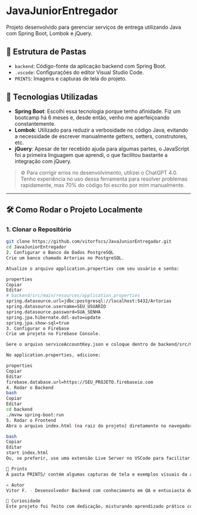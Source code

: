 # JavaJuniorEntregador

Projeto desenvolvido para gerenciar serviços de entrega utilizando Java com Spring Boot, Lombok e jQuery.

## 📁 Estrutura de Pastas

- `backend`: Código-fonte da aplicação backend com Spring Boot.
- `.vscode`: Configurações do editor Visual Studio Code.
- `PRINTS`: Imagens e capturas de tela do projeto.

## 🚀 Tecnologias Utilizadas

- **Spring Boot**: Escolhi essa tecnologia porque tenho afinidade. Fiz um bootcamp há 6 meses e, desde então, venho me aperfeiçoando constantemente.
- **Lombok**: Utilizado para reduzir a verbosidade no código Java, evitando a necessidade de escrever manualmente getters, setters, construtores, etc.
- **jQuery**: Apesar de ter recebido ajuda para algumas partes, o JavaScript foi a primeira linguagem que aprendi, o que facilitou bastante a integração com jQuery.

> ⚙️ Para corrigir erros no desenvolvimento, utilizei o ChatGPT 4.0. Tenho experiência no uso dessa ferramenta para resolver problemas rapidamente, mas 70% do código foi escrito por mim manualmente.

---

## 🛠️ Como Rodar o Projeto Localmente

### 1. Clonar o Repositório

```bash
git clone https://github.com/vitorfscs/JavaJuniorEntregador.git
cd JavaJuniorEntregador
2. Configurar o Banco de Dados PostgreSQL
Crie um banco chamado Artorias no PostgreSQL.

Atualize o arquivo application.properties com seu usuário e senha:

properties
Copiar
Editar
# backend/src/main/resources/application.properties
spring.datasource.url=jdbc:postgresql://localhost:5432/Artorias
spring.datasource.username=SEU_USUARIO
spring.datasource.password=SUA_SENHA
spring.jpa.hibernate.ddl-auto=update
spring.jpa.show-sql=true
3. Configurar o Firebase
Crie um projeto no Firebase Console.

Gere o arquivo serviceAccountKey.json e coloque dentro de backend/src/main/resources/.

No application.properties, adicione:

properties
Copiar
Editar
firebase.database.url=https://SEU_PROJETO.firebaseio.com
4. Rodar o Backend
bash
Copiar
Editar
cd backend
./mvnw spring-boot:run
5. Rodar o Frontend
Abra o arquivo index.html (na raiz do projeto) diretamente no navegador:

bash
Copiar
Editar
start index.html
Ou, se preferir, use uma extensão Live Server no VSCode para facilitar o desenvolvimento.

📸 Prints
A pasta PRINTS/ contém algumas capturas de tela e exemplos visuais da aplicação em funcionamento.

✍️ Autor
Vitor F. - Desenvolvedor Backend com conhecimento em QA e entusiasta de tecnologias modernas.

🧠 Curiosidade
Este projeto foi feito com dedicação, misturando aprendizado prático com recursos modernos como o ChatGPT 4.0. Ele me ajudou em partes específicas, mas a lógica e estrutura foram fruto do meu esforço pessoal.
